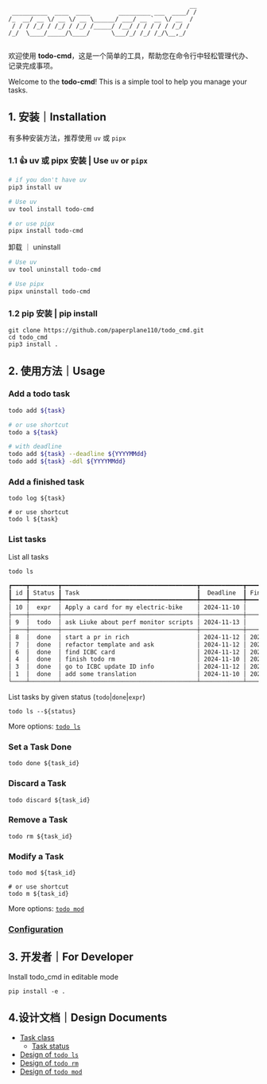 ```
                                                   __
 __________  ____  ____        _________ ___  ____/ /
/_  __/ __ \/ __ \/ __ \______/ ___/ __ `__ \/ __  / 
 / / / /_/ / /_/ / /_/ /_____/ /__/ / / / / / /_/ /  
/_/  \____/_____/\____/      \___/_/ /_/ /_/\__,_/   
                         
```

欢迎使用 **todo-cmd**，这是一个简单的工具，帮助您在命令行中轻松管理代办、记录完成事项。

Welcome to the **todo-cmd**!
This is a simple tool to help you manage your tasks.

## 1. 安装｜Installation

有多种安装方法，推荐使用 `uv` 或 `pipx`

### 1.1 👍 uv 或 pipx 安装 | Use `uv` or `pipx`

```bash
# if you don't have uv
pip3 install uv

# Use uv
uv tool install todo-cmd

# or use pipx
pipx install todo-cmd
```

卸载 ｜ uninstall

```bash
# Use uv
uv tool uninstall todo-cmd

# Use pipx
pipx uninstall todo-cmd
```

### 1.2 pip 安装 | pip install

```shell
git clone https://github.com/paperplane110/todo_cmd.git
cd todo_cmd
pip3 install .
```

## 2. 使用方法｜Usage

### Add a todo task

```bash
todo add ${task}

# or use shortcut
todo a ${task}

# with deadline
todo add ${task} --deadline ${YYYYMMdd}
todo add ${task} -ddl ${YYYYMMdd}
```

### Add a finished task

```shell
todo log ${task}

# or use shortcut
todo l ${task}
```

### List tasks

List all tasks

```shell
todo ls
```
```txt
┏━━━━┳━━━━━━━━┳━━━━━━━━━━━━━━━━━━━━━━━━━━━━━━━━━━━━━━┳━━━━━━━━━━━━┳━━━━━━━━━━━━━┓
┃ id ┃ Status ┃ Task                                 ┃  Deadline  ┃ Finish Date ┃
┡━━━━╇━━━━━━━━╇━━━━━━━━━━━━━━━━━━━━━━━━━━━━━━━━━━━━━━╇━━━━━━━━━━━━╇━━━━━━━━━━━━━┩
│ 10 │  expr  │ Apply a card for my electric-bike    │ 2024-11-10 │      /      │
├────┼────────┼──────────────────────────────────────┼────────────┼─────────────┤
│ 9  │  todo  │ ask Liuke about perf monitor scripts │ 2024-11-13 │      /      │
├────┼────────┼──────────────────────────────────────┼────────────┼─────────────┤
│ 8  │  done  │ start a pr in rich                   │ 2024-11-12 │ 2024-11-12  │
│ 7  │  done  │ refactor template and ask            │ 2024-11-12 │ 2024-11-11  │
│ 6  │  done  │ find ICBC card                       │ 2024-11-12 │ 2024-11-12  │
│ 4  │  done  │ finish todo rm                       │ 2024-11-10 │ 2024-11-10  │
│ 3  │  done  │ go to ICBC update ID info            │ 2024-11-12 │ 2024-11-12  │
│ 1  │  done  │ add some translation                 │ 2024-11-10 │ 2024-11-10  │
└────┴────────┴──────────────────────────────────────┴────────────┴─────────────┘
```

List tasks by given status (`todo`|`done`|`expr`)

```shell
todo ls --${status}
```

More options: [`todo ls`](./docs/todo_ls.md)

### Set a Task Done

```shell
todo done ${task_id}
```

### Discard a Task

```shell
todo discard ${task_id}
```

### Remove a Task

```shell
todo rm ${task_id}
```

### Modify a Task

```shell
todo mod ${task_id}

# or use shortcut
todo m ${task_id}
```

More options: [`todo mod`](./docs/todo_mod.md)

### [Configuration](./docs/todo_config.md)

## 3. 开发者｜For Developer

Install todo_cmd in editable mode

```shell
pip install -e .
```

## 4.设计文档｜Design Documents

- [Task class](./docs/task_class.md)
  - [Task status](./docs/task_status.md)
- [Design of `todo ls`](./docs/todo_ls.md)
- [Design of `todo rm`](./docs/todo_rm.md)
- [Design of `todo mod`](./docs/todo_mod.md)

